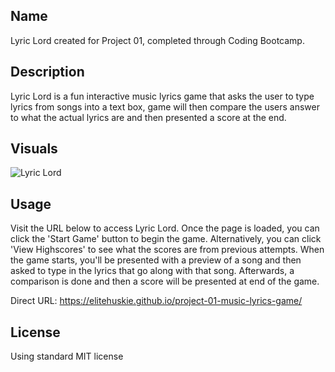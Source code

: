 ## Name
Lyric Lord created for Project 01, completed through Coding Bootcamp.

## Description
Lyric Lord is a fun interactive music lyrics game that asks the user to type lyrics from songs into a text box, game will then compare the users answer to what the actual lyrics are and then presented a score at the end.

## Visuals
![Lyric Lord](./assets/images/placeholder)

## Usage
Visit the URL below to access Lyric Lord. Once the page is loaded, you can click the 'Start Game' button to begin the game. Alternatively, you can click 'View Highscores' to see what the scores are from previous attempts. When the game starts, you'll be presented with a preview of a song and then asked to type in the lyrics that go along with that song. Afterwards, a comparison is done and then a score will be presented at end of the game.

Direct URL: https://elitehuskie.github.io/project-01-music-lyrics-game/

## License
Using standard MIT license